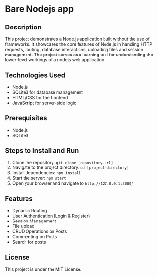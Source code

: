 # Bare Nodejs app

## Description

This project demonstrates a Node.js application built without the use of frameworks. It showcases the core features of Node.js in handling HTTP requests, routing, database interactions, uploading files and session management. The project serves as a learning tool for understanding the lower-level workings of a nodejs web application.

## Technologies Used

- Node.js
- SQLite3 for database management
- HTML/CSS for the frontend
- JavaScript for server-side logic

## Prerequisites

- Node.js
- SQLite3

## Steps to Install and Run

1. Clone the repository: `git clone [repository-url]`
2. Navigate to the project directory: `cd [project-directory]`
3. Install dependencies: `npm install`
4. Start the server: `npm start`
5. Open your browser and navigate to `http://127.0.0.1:3000/`

## Features

- Dynamic Routing
- User Authentication (Login & Register)
- Session Management
- File upload
- CRUD Operations on Posts
- Commenting on Posts
- Search for posts

## License

This project is under the MIT License.

